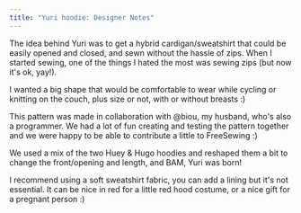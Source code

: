 ```yaml
---
title: "Yuri hoodie: Designer Notes"
---
```


The idea behind Yuri was to get a hybrid cardigan/sweatshirt that could be easily opened and closed, and sewn without the hassle of zips. When I started sewing, one of the things I hated the most was sewing zips (but now it's ok, yay!).

I wanted a big shape that would be comfortable to wear while cycling or knitting on the couch, plus size or not, with or without breasts :)

This pattern was made in collaboration with @biou, my husband, who's also a programmer. We had a lot of fun creating and testing the pattern together and we were happy to be able to contribute a little to FreeSewing :)

We used a mix of the two Huey & Hugo hoodies and reshaped them a bit to change the front/opening and length, and BAM, Yuri was born!

I recommend using a soft sweatshirt fabric, you can add a lining but it's not essential. It can be nice in red for a little red hood costume, or a nice gift for a pregnant person :)

